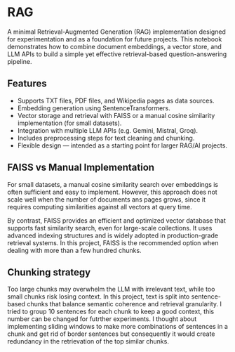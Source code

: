 # RAG
A minimal Retrieval-Augmented Generation (RAG) implementation designed for experimentation and as a foundation for future projects.
This notebook demonstrates how to combine document embeddings, a vector store, and LLM APIs to build a simple yet effective retrieval-based question-answering pipeline.

## Features
- Supports TXT files, PDF files, and Wikipedia pages as data sources.
- Embedding generation using SentenceTransformers.
- Vector storage and retrieval with FAISS or a manual cosine similarity implementation (for small datasets).
- Integration with multiple LLM APIs (e.g. Gemini, Mistral, Groq).
- Includes preprocessing steps for text cleaning and chunking.
- Flexible design — intended as a starting point for larger RAG/AI projects.

## FAISS vs Manual Implementation
For small datasets, a manual cosine similarity search over embeddings is often sufficient and easy to implement. However, this approach does not scale well when the number of documents ans pages grows, since it requires computing similarities against all vectors at query time.

By contrast, FAISS provides an efficient and optimized vector database that supports fast similarity search, even for large-scale collections. It uses advanced indexing structures and is widely adopted in production-grade retrieval systems. In this project, FAISS is the recommended option when dealing with more than a few hundred chunks.

## Chunking strategy
Too large chunks may overwhelm the LLM with irrelevant text, while too small chunks risk losing context. In this project, text is split into sentence-based chunks that balance semantic coherence and retrieval granularity. I tried to group 10 sentences for each chunk to keep a good context, this number can be changed for futrther experiments. I thought about implementing sliding windows to make more combinations of sentences in a chunk and get rid of border sentences but consequently it would create redundancy in the retrievation of the top similar chunks.
